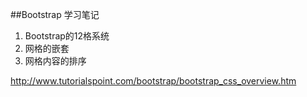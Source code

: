 ##Bootstrap 学习笔记

1. Bootstrap的12格系统
2. 网格的嵌套
3. 网格内容的排序




http://www.tutorialspoint.com/bootstrap/bootstrap_css_overview.htm